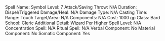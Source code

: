 
Spell Name: Symbol
Level: 7
Attack/Saving Throw: N/A
Duration: Dispel/Triggered
Damage/Heal: N/A
Damage Type: N/A
Casting Time: 
Range: Touch
Target/Area: N/A
Components: N/A
Cost: 1000 gp
Class: Bard
School:  Cleric
Additional Detail:  Wizard
Per Higher Spell Level: N/A
Concentration Spell: N/A
Ritual Spell: N/A
Verbal Component: No
Material Component: No
Somatic Component: Yes
